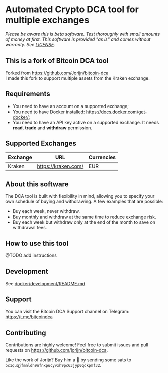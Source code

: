 # Automated Crypto DCA tool for multiple exchanges

_Please be aware this is beta software. Test thoroughly with small amounts of money at first. This software is provided "as is" and comes without warranty. See [LICENSE](LICENSE)._

## This is a fork of Bitcoin DCA tool
Forked from https://github.com/Jorijn/bitcoin-dca  
I made this fork to support multiple assets from the Kraken exchange.

## Requirements
* You need to have an account on a supported exchange;
* You need to have Docker installed: https://docs.docker.com/get-docker/;
* You need to have an API key active on a supported exchange. It needs **read**, **trade** and **withdraw** permission.

## Supported Exchanges
| Exchange | URL | Currencies |
|------|------|------|
| Kraken | https://kraken.com/ | EUR |

## About this software
The DCA tool is built with flexibility in mind, allowing you to specify your own schedule of buying and withdrawing. A few examples that are possible:

* Buy each week, never withdraw.
* Buy monthly and withdraw at the same time to reduce exchange risk.
* Buy each week but withdraw only at the end of the month to save on withdrawal fees.

## How to use this tool
@TODO add instructions

## Development
See [docker/development/README.md](docker/development/README.md)

## Support
You can visit the Bitcoin DCA Support channel on Telegram: https://t.me/bitcoindca

## Contributing
Contributions are highly welcome! Feel free to submit issues and pull requests on https://github.com/jorijn/bitcoin-dca.

Like the work of Jorijn? Buy him a 🍺 by sending some sats to `bc1quqjfmnldh9nfnxpucyvxh9pc63jyp0qdkpmf32`.
